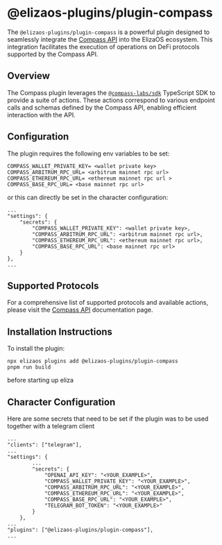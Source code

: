 # @elizaos-plugins/plugin-compass

The `@elizaos-plugins/plugin-compass` is a powerful plugin designed to seamlessly integrate the [Compass API](https://api.compasslabs.ai/) into the ElizaOS ecosystem. This integration facilitates the execution of operations on DeFi protocols supported by the Compass API.

## Overview

The Compass plugin leverages the [`@compass-labs/sdk`](https://www.npmjs.com/package/@compass-labs/sdk) TypeScript SDK to provide a suite of actions. These actions correspond to various endpoint calls and schemas defined by the Compass API, enabling efficient interaction with the API.

## Configuration

The plugin requires the following env variables to be set:

```
COMPASS_WALLET_PRIVATE_KEY= <wallet private key>
COMPASS_ARBITRUM_RPC_URL= <arbitrum mainnet rpc url>
COMPASS_ETHEREUM_RPC_URL= <ethereum mainnet rpc url >
COMPASS_BASE_RPC_URL= <base mainnet rpc url>
```

or this can directly be set in the character configuration:

```
...
"settings": {
    "secrets": {
        "COMPASS_WALLET_PRIVATE_KEY": <wallet private key>,
        "COMPASS_ARBITRUM_RPC_URL": <arbitrum mainnet rpc url>,
        "COMPASS_ETHEREUM_RPC_URL": <ethereum mainnet rpc url>,
        "COMPASS_BASE_RPC_URL": <base mainnet rpc url>
    }
},
...
```

## Supported Protocols

For a comprehensive list of supported protocols and available actions, please visit the [Compass API](https://api.compasslabs.ai/) documentation page.

## Installation Instructions

To install the plugin:

```
npx elizaos plugins add @elizaos-plugins/plugin-compass
pnpm run build
```

before starting up eliza

## Character Configuration

Here are some secrets that need to be set if the plugin was to be used together with a telegram client

```
...
"clients": ["telegram"],
...
"settings": {
        ...
        "secrets": {
            "OPENAI_API_KEY": "<YOUR_EXAMPLE>",
            "COMPASS_WALLET_PRIVATE_KEY": "<YOUR_EXAMPLE>",
            "COMPASS_ARBITRUM_RPC_URL": "<YOUR_EXAMPLE>",
            "COMPASS_ETHEREUM_RPC_URL": "<YOUR_EXAMPLE>",
            "COMPASS_BASE_RPC_URL": "<YOUR_EXAMPLE>",
            "TELEGRAM_BOT_TOKEN": "<YOUR_EXAMPLE>"
        }
    },
...
"plugins": ["@elizaos-plugins/plugin-compass"],
...
```
